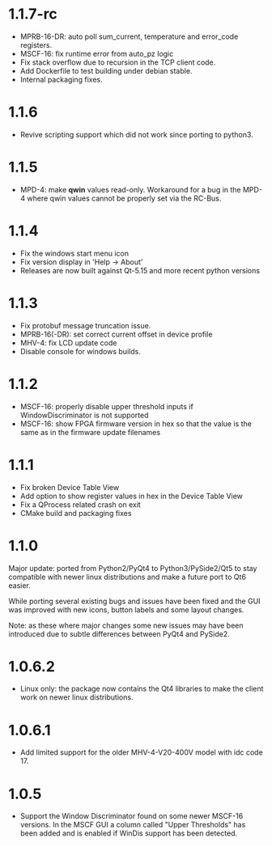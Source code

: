 # 1.1.7-rc

  - MPRB-16-DR: auto poll sum_current, temperature and error_code registers.
  - MSCF-16: fix runtime error from auto_pz logic
  - Fix stack overflow due to recursion in the TCP client code.
  - Add Dockerfile to test building under debian stable.
  - Internal packaging fixes.

# 1.1.6

  - Revive scripting support which did not work since porting to python3.

# 1.1.5

  - MPD-4: make **qwin** values read-only. Workaround for a bug in the MPD-4
    where qwin values cannot be properly set via the RC-Bus.

# 1.1.4

  - Fix the windows start menu icon
  - Fix version display in 'Help -> About'
  - Releases are now built against Qt-5.15 and more recent python versions

# 1.1.3

  - Fix protobuf message truncation issue.
  - MPRB-16(-DR): set correct current offset in device profile
  - MHV-4: fix LCD update code
  - Disable console for windows builds.

# 1.1.2

  - MSCF-16: properly disable upper threshold inputs if WindowDiscriminator is
    not supported
  - MSCF-16: show FPGA firmware version in hex so that the value is the same as
    in the firmware update filenames

# 1.1.1

  - Fix broken Device Table View
  - Add option to show register values in hex in the Device Table View
  - Fix a QProcess related crash on exit
  - CMake build and packaging fixes

# 1.1.0

  Major update: ported from Python2/PyQt4 to Python3/PySide2/Qt5 to stay
  compatible with newer linux distributions and make a future port to Qt6
  easier.

  While porting several existing bugs and issues have been fixed and the GUI
  was improved with new icons, button labels and some layout changes.

  Note: as these where major changes some new issues may have been introduced
  due to subtle differences between PyQt4 and PySide2.

# 1.0.6.2

  - Linux only: the package now contains the Qt4 libraries to make the client
    work on newer linux distributions.

# 1.0.6.1

  - Add limited support for the older MHV-4-V20-400V model with idc code 17.

# 1.0.5

  - Support the Window Discriminator found on some newer MSCF-16 versions. In
    the MSCF GUI a column called "Upper Thresholds" has been added
    and is enabled if WinDis support has been detected.
